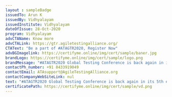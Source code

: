 ```yaml
--- 
layout : sampleBadge 
issuedTo: Arun K
issuedBy: Vidhyalayam
issuedInstitute: Vidhyalayam
dateOfIssue: 28-Oct-2020
program: Vidhyalayam
advCTAName: Know more
advCTALink: https://gtr.agiletestingalliance.org/
CTAText: "Be a part of #ATAGTR2020, Register Now"
advBGImagelink: https://certifyme.online/img/cert/sample/baner.jpg
brandLogo: https://certifyme.online/img/cert/sample/logo.png
brandMessage: "#ATAGTR2020 Global Testing Conference is back again in its 5th edition with more fun and more learnings. Be a part of #ATAGTR2020"
contactPh_number: +91 8433919049
contactEmail: ATAsupport@AgileTestingAlliance.org
contactCompanyWebSiteLink: nul
text: "#ATAGTR2020 Global Testing Conference is back again in its 5th edition with more fun and more learnings. Conference is scheduled for 12th and 13th December 2020. We have 2 full days with minimum 3 parallel tracks on both the days. 60+ speakers more than 40 Interactive sessions and Talks and Live Labs."
certificatePath: https://certifyme.online/img/cert/sample/vd.png
--- 
```

